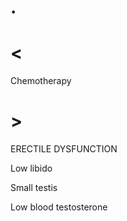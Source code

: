 # .

# <

Chemotherapy

# >

ERECTILE DYSFUNCTION

Low libido

Small testis

Low blood testosterone
